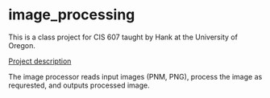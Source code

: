 # image_processing
This is a class project for CIS 607 taught by Hank at the University of Oregon.

[Project description](https://classes.cs.uoregon.edu/21F/cis607c/projects.html)

The image processor reads input images (PNM, PNG), process the image as requrested, and outputs processed image.